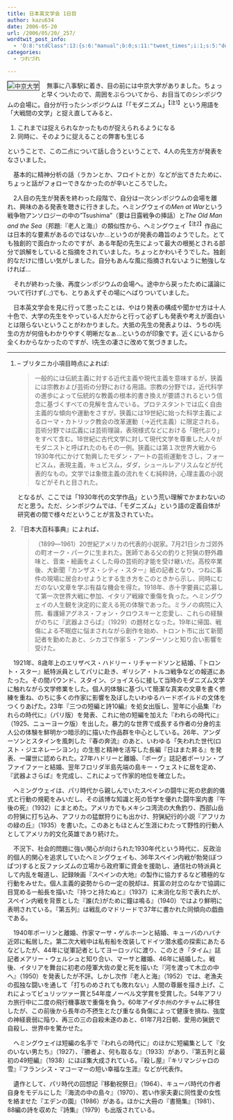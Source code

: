 ```yaml
---
title: 日本英文学会 1日目
author: kazu634
date: 2006-05-20
url: /2006/05/20/_257/
wordtwit_post_info:
  - 'O:8:"stdClass":13:{s:6:"manual";b:0;s:11:"tweet_times";i:1;s:5:"delay";i:0;s:7:"enabled";i:1;s:10:"separation";s:2:"60";s:7:"version";s:3:"3.7";s:14:"tweet_template";b:0;s:6:"status";i:2;s:6:"result";a:0:{}s:13:"tweet_counter";i:2;s:13:"tweet_log_ids";a:1:{i:0;i:2357;}s:9:"hash_tags";a:0:{}s:8:"accounts";a:1:{i:0;s:7:"kazu634";}}'
categories:
  - つれづれ

---
```

<div class="section">
<p>
<a href="http://chizumado.jp/view?position_id=354846" onclick="__gaTracker('send', 'event', 'outbound-article', 'http://chizumado.jp/view?position_id=354846', '');" target="_blank"><img alt="中京大学" align="left" src="http://chizumado.jp/RasterMap?position_id=354846" border="1" /></a>
</p></p> 
  
<p>
    　無事に八事駅に着き、目の前には中京大学がありました。ちょっと早くついたので、周囲をぶらついてから、お目当てのシンポジウムの会場に。自分が行ったシンポジウムは「「モダニズム」<sup>【注1】</sup>という用語を「大戦間の文学」と捉え直してみると、
</p>
  
<ol>
<li>
      これまでは捉えられなかったものが捉えられるようになる
</li>
<li>
      同時に、そのように捉えることの弊害も生じる
</li>
</ol>
  
<p>
    ということで、この二点について話し合うということで、4人の先生方が発表をなさいました。
</p></p> 
  
<p>
    　基本的に精神分析の話（ラカンとか、フロイトとか）などが出てきたために、ちょっと話がフォローできなかったのが辛いところでした。
</p></p> 
  
<p>
    　2人目の先生が発表を終わった段階で、自分は一次シンポジウムの会場を離れ、興味のある発表を聴きに行きました。ヘミングウェイの<i>Men at War</i>という戦争物アンソロジーの中の&#8221;Tsushima&#8221;（要は日露戦争の挿話）と<i>The Old Man and the Sea</i>（邦題:『老人と海』）の類似性から、ヘミングウェイ<sup>【注2】</sup>作品には日本的な要素があるのではないか…というのが発表の趣旨のようでした。とても独創的で面白かったのですが、ある年配の先生によって最大の根拠とされる部分で誤解をしていると指摘をされていました。ちょっとかわいそうでした。独創的なだけに惜しい気がしました。自分もあんな風に指摘されないように勉強しなければ…
</p></p> 
  
<p>
    　それが終わった後、再度シンポジウムの会場へ。途中から戻ったために議論について行けず(..;)でも、とりあえずその場にへばりついていました。
</p></p> 
  
<p>
    　日本英文学会を見に行って思ったことは、やはり発表の構成や聞かせ方は十人十色で、大学の先生をやっている人だからと行って必ずしも発表や考えが面白いとは限らないということがわかりました。大抵の先生の発表よりは、うちのI先生の方が何倍もわかりやすく明晰だなぁ…というのが印象です。近くにいるから全くわからなかったのですが、I先生の凄さに改めて気づきました。
</p>
  
<hr />
  
<ol>
<li>
      &#8211; ブリタニカ小項目時点によれば:<br /> <blockquote>
<p>
          一般的には伝統主義に対する近代主義や現代主義を意味するが，狭義には宗教および芸術の分野における用語。宗教の分野では，近代科学の進歩によって伝統的な教義の根本的書き換えが要請されるという信念に基づくすべての見解を含んでいる。プロテスタントでは広く自由主義的な傾向や運動をさすが，狭義には19世紀に始った科学主義によるローマ・カトリック教会の改革運動（→近代主義）に限定される。芸術分野では広義には芸術理論，表現様式などにおける「現代ぶり」をすべて含む。18世紀に古代文学に対して現代文学を尊重した人々がモダニストと呼ばれたのもその一例。狭義には第１次世界大戦から1930年代にかけて勃興したモダン・アートの芸術運動をさし，フォービスム，表現主義，キュビスム，ダダ，シュールレアリスムなどが代表的なもの。文学では象徴主義の流れをくむ純粋詩，心理主義の小説などがそれと目された。
</p>
</blockquote>
      
<p>
        となるが、ここでは「1930年代の文学作品」という荒い理解でかまわないのだと思う。ただ、シンポジウムでは、「モダニズム」という語の定義自体が研究者の間で様々だということが言及されていた。</li> 
        
<li>
          『日本大百科事典』によれば、<br /> <blockquote>
<p>
              （1899―1961）20世紀アメリカの代表的小説家。7月21日シカゴ郊外の町オーク・パークに生まれた。医師である父の釣りと狩猟の野外趣味と、音楽・絵画をよくした母の芸術的才能を受け継いだ。高校卒業後、大新聞『カンザス・シティ・スター』紙の記者となり、つねに事件の現場に居合わせようとする生き方をこのときから示し、同時にむだのない文章を学ぶ有益な機会を得た。1918年、赤十字要員に応募して第一次世界大戦に参加、イタリア戦線で重傷を負った。ヘミングウェイの人生観を決定的に変える死の体験であった。ミラノの病院に入院、看護婦アグネス・フォン・クロウスキーと恋愛し、これらの経験がのちに『武器よさらば』（1929）の題材となった。19年に帰国、戦傷による不眠症に悩まされながら創作を始め、トロント市に出て新聞記者を勤めたあと、シカゴで作家Ｓ・アンダーソンと知り合い影響を受けた。
</p>
</blockquote>
</li></ol> 
        
<p>
          　1921年、8歳年上のエリザベス・ハドリー・リチャードソンと結婚、『トロント・スター』紙特派員としてパリに赴き、ギリシア・トルコ戦争などの報道にあたった。その間パウンド、スタイン、ジョイスらに接して当時のモダニズム文学に触れながら文学修業をした。個人的体験に基づいて簡潔な真実の文章を書く修練を重ね、のちに多くの作家に影響を及ぼしたいわゆるハードボイルドの文体をつくりあげた。23年『三つの短編と詩10編』を処女出版し、翌年に小品集『われらの時代に』（パリ版）を発表、これに他の短編を加えた『われらの時代に』（1925、ニューヨーク版）を出した。暴力的な世界で成長する作者の分身的主人公の体験を鮮明かつ暗示的に描いた作品群を中心としている。26年、アンダーソンとスタインを風刺した『春の奔流』のあと、いわゆる「失われた世代(ロスト・ジエネレーシヨン)」の生態と精神を活写した長編『日はまた昇る』を発表、一躍世に認められた。27年ハドリーと離婚、『ボーグ』誌記者ポーリン・プファイファーと結婚、翌年フロリダ半島先端の島キー・ウェストに居を定め、『武器よさらば』を完成し、これによって作家的地位を確立した。
</p>
        
<p>
          　ヘミングウェイは、パリ時代から親しんでいたスペインの闘牛に死の悲劇的儀式と行動の規範をみいだし、その該博な知識と死の哲学を優れた闘牛案内書『午後の死』（1932）にまとめた。アメリカでもメキシコ湾流の大魚釣り、西部山岳の狩猟に打ち込み、アフリカの猛獣狩りにも出かけ、狩猟紀行的小説『アフリカの緑の丘』（1935）を書いた。このあともほとんど生涯にわたって野性的行動人としてアメリカ的文化英雄であり続けた。
</p>
        
<p>
          　不況下、社会的問題に強い関心が向けられた1930年代という時代に、反政治的個人的関心を追求していたヘミングウェイも、36年スペイン内戦が勃発(ぼつぱつ)すると反ファシズムの立場から政府軍に資金を援助し、通信社の特派員として内乱を報道し、記録映画『スペインの大地』の製作に協力するなど積極的な行動をみせた。個人主義的姿勢からの一定の脱却は、貧富の対立のなかで協調に目覚める一船長を描いた『持つと持たぬと』（1937）に未消化な形で表れたが、スペイン内戦を背景とした『誰(た)がために鐘は鳴る』（1940）ではより鮮明に表明されている。『第五列』は戦乱のマドリードで37年に書かれた同傾向の戯曲である。
</p>
        
<p>
          　1940年ポーリンと離婚、作家マーサ・ゲルホーンと結婚、キューバのハバナ近郊に転居した。第二次大戦中は私有船を改装してドイツ潜水艦の探索にあたるなどしたが、44年に従軍記者としてヨーロッパに渡り、このとき『タイム』誌記者メアリー・ウェルシュと知り合い、マーサと離婚、46年に結婚した。戦後、イタリアを舞台に初老の陸軍大佐の愛と死を描いた『河を渡って木立の中へ』（1950）を発表したが不評。しかし次作『老人と海』（1952）では、老漁夫の孤独な闘いを通して「打ちのめされても敗れない」人間の尊厳を描き上げ、これによってピュリッツァー賞と54年度ノーベル文学賞を受賞した。54年アフリカ旅行中に二度の飛行機事故で重傷を負う。60年アイダホ州のケチャムに移住したが、この前後から長年の不摂生とたび重なる負傷によって健康を損ね、強度の神経衰弱に陥り、再三の三の自殺未遂のあと、61年7月2日朝、愛用の猟銃で自殺し、世界中を驚かせた。
</p>
        
<p>
          　ヘミングウェイは短編の名手で『われらの時代に』のほかに短編集として『女のいない男たち』（1927）、『勝者よ、何も取るな』（1933）があり、『第五列と最初の49短編』（1938）にほぼ集大成されている。『殺し屋』『キリマンジャロの雪』『フランシス・マコーマーの短い幸福な生涯』などが代表作。
</p>
        
<p>
          　遺作として、パリ時代の回想記『移動祝祭日』（1964）、キューバ時代の作者自身をモデルにした『海流の中の島々』（1970）、若い作家夫妻に同性愛の女性を絡ませた『エデンの園』（1986）がある。ほかに大冊の『書簡集』（1981）、88編の詩を収めた『詩集』（1979）も出版されている。
</p></div>